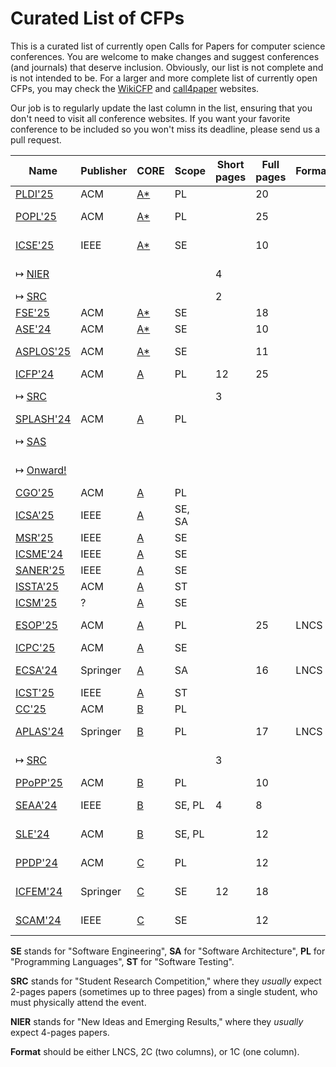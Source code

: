 # Curated List of CFPs

This is a curated list of currently open Calls for Papers for computer
science conferences. You are welcome to make changes and suggest conferences
(and journals) that deserve inclusion. Obviously, our list is not complete
and is not intended to be. For a larger and more complete list of
currently open CFPs,
you may check the [WikiCFP](http://www.wikicfp.com/cfp/) and
[call4paper](https://www.call4paper.com/) websites.

Our job is to regularly update the last column in the list, ensuring that
you don't need to visit all conference websites. If you want your favorite
conference to be included so you won't miss its deadline,
please send us a pull request.

| Name | Publisher | CORE | Scope | Short pages | Full pages | Format | CFP |
| --- | --- | --- | --- | --- | --- | --- | --- |
| [PLDI'25](https://conf.researchr.org/series/pldi) | ACM | [A*](https://portal.core.edu.au/conf-ranks/84/) | PL | | 20 | | ? |
| [POPL'25](https://conf.researchr.org/home/POPL-2025) | ACM | [A*](https://portal.core.edu.au/conf-ranks/82/)   | PL     |             | 25         |        | 11-Jul |
| [ICSE'25](https://conf.researchr.org/home/icse-2025)                                | IEEE      | [A*](https://portal.core.edu.au/conf-ranks/1209/) | SE     |             | 10         |        | 2-Aug  |
| ↦ [NIER](https://conf.researchr.org/track/icse-2025/icse-2025-nier)                 |           |                                                   |        | 4           |            |        | 10-Oct |
| ↦ [SRC](https://conf.researchr.org/track/icse-2025/icse-2025-SRC)                   |           |                                                   |        | 2           |            |        | ?      |
| [FSE'25](https://conf.researchr.org/home/fse-2025)                                  | ACM       | [A*](https://portal.core.edu.au/conf-ranks/52/)   | SE     |             | 18         |        | ?      |
| [ASE'24](https://conf.researchr.org/home/ase-2024)                                  | ACM       | [A*](https://portal.core.edu.au/conf-ranks/279/)  | SE     |             | 10         |        | 7-Jun  |
| [ASPLOS'25](https://www.asplos-conference.org/asplos-2025-call-for-papers/)         | ACM       | [A*](https://portal.core.edu.au/conf-ranks/147/)  | SE     |             | 11         |        | 24-Jun |
| [ICFP'24](https://icfp24.sigplan.org/)                                              | ACM       | [A](https://portal.core.edu.au/conf-ranks/1037/)  | PL     | 12          | 25         |        | closed |
| ↦ [SRC](https://icfp24.sigplan.org/track/icfp-2024-student-research-competition)    |           |                                                   |        | 3           |            |        | 23-May |
| [SPLASH'24](https://2024.splashcon.org/)                                            | ACM       | [A](https://portal.core.edu.au/conf-ranks/18/)    | PL     |             |            |        | closed |
| ↦ [SAS](https://2024.splashcon.org/home/sas-2024)                                   |           |                                                   |        |             |            |        | 5-May  |
| ↦ [Onward!](https://2024.splashcon.org/track/splash-2024-Onward-Essays)             |           |                                                   |        |             |            |        | 25-Apr |
| [CGO'25](https://conf.researchr.org/series/cgo)                                     | ACM       | [A](https://portal.core.edu.au/conf-ranks/1362/)  | PL     |             |            |        | ?      |
| [ICSA'25](https://conf.researchr.org/home/icsa-2024)                                | IEEE      | [A](https://portal.core.edu.au/conf-ranks/791/)   | SE, SA |             |            |        | ?      |
| [MSR'25](https://www.msrconf.org/)                                                  | IEEE      | [A](https://portal.core.edu.au/conf-ranks/711/)   | SE     |             |            |        | ?      |
| [ICSME'24](https://conf.researchr.org/home/icsme-2024)                              | IEEE      | [A](https://portal.core.edu.au/conf-ranks/676/)   | SE     |             |            |        | ?      |
| [SANER'25](https://conf.researchr.org/series/saner)                                 | IEEE      | [A](https://portal.core.edu.au/conf-ranks/2280/)  | SE     |             |            |        | ?      |
| [ISSTA'25](https://conf.researchr.org/home/issta-2025)                              | ACM       | [A](https://portal.core.edu.au/conf-ranks/1412/)  | ST     |             |            |        | ?      |
| [ICSM'25](https://waset.org/software-maintenance-conference-in-july-2024-in-london) | ?         | [A](https://portal.core.edu.au/conf-ranks/676/)   | SE     |             |            |        | ?      |
| [ESOP'25](https://etaps.org/2025/conferences/esop/)                                 | ACM       | [A](https://portal.core.edu.au/conf-ranks/514/)   | PL     |             | 25         | LNCS   | 30-May |
| [ICPC'25](https://conf.researchr.org/home/icpc-2024)                                | ACM       | [A](https://portal.core.edu.au/conf-ranks/1181/)  | SE     |             |            |        | ?      |
| [ECSA'24](https://conf.researchr.org/home/ecsa-2024)                                | Springer  | [A](https://portal.core.edu.au/conf-ranks/2165/)  | SA     |             | 16         | LNCS   | 18-Apr |
| [ICST'25](https://conf.researchr.org/series/icst)                                   | IEEE      | [A](https://portal.core.edu.au/conf-ranks/1221/)  | ST     |             |            |        | ?      |
| [CC'25](https://conf.researchr.org/series/CC)                                       | ACM       | [B](https://portal.core.edu.au/conf-ranks/936/)   | PL     |             |            |        | ?      |
| [APLAS'24](https://conf.researchr.org/home/aplas-2024/)                             | Springer  | [B](https://portal.core.edu.au/conf-ranks/171/)   | PL     |             | 17         | LNCS   | 24-May |
| ↦ [SRC](https://conf.researchr.org/track/aplas-2024/src-and-posters)                |           |                                                   |        | 3           |            |        | 19-Jul |
| [PPoPP'25](https://conf.researchr.org/home/ppopp-2024)                              | ACM       | [B](https://portal.core.edu.au/conf-ranks/1691/)  | PL     |             | 10         |        | ?      |
| [SEAA'24](https://dsd-seaa.com/seaa2024/)                                           | IEEE      | [B](https://portal.core.edu.au/conf-ranks/464/)   | SE, PL | 4           | 8          |        | 5-May  |
| [SLE'24](http://www.sleconf.org/2024/)                                              | ACM       | [B](https://portal.core.edu.au/conf-ranks/1215/)  | SE, PL |             | 12         |        | 14-Jun |
| [PPDP'24](https://ppdp2024.github.io/)                                              | ACM       | [C](https://portal.core.edu.au/conf-ranks/1176/)  | PL     |             | 12         |        | 13-May |
| [ICFEM'24](https://icfem2024.info/)                                                 | Springer  | [C](https://portal.core.edu.au/conf-ranks/1031/)  | SE     | 12          | 18         |        | 24-Jun |
| [SCAM'24](https://conf.researchr.org/home/scam-2024)                                | IEEE      | [C](https://portal.core.edu.au/conf-ranks/718/)   | SE     |             | 12         |        | 21-Jun |

**SE** stands for "Software Engineering",
**SA** for "Software Architecture",
**PL** for "Programming Languages",
**ST** for "Software Testing".

**SRC** stands for "Student Research Competition," where they _usually_ expect
2-pages papers (sometimes up to three pages)
from a single student, who must physically attend the event.

**NIER** stands for "New Ideas and Emerging Results," where
they _usually_ expect 4-pages papers.

**Format** should be either LNCS, 2C (two columns), or 1C (one column).
